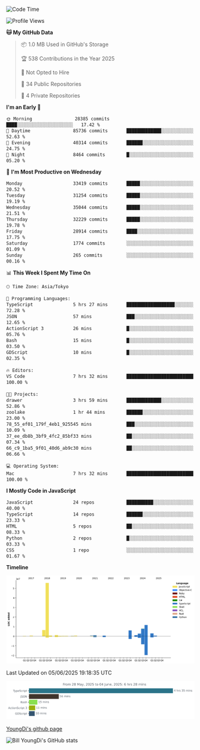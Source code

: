 <!--START_SECTION:waka-->
![Code Time](http://img.shields.io/badge/Code%20Time-1%2C316%20hrs%2055%20mins-blue)

![Profile Views](http://img.shields.io/badge/Profile%20Views-0-blue)

**🐱 My GitHub Data** 

> 📦 1.0 MB Used in GitHub's Storage 
 > 
> 🏆 538 Contributions in the Year 2025
 > 
> 🚫 Not Opted to Hire
 > 
> 📜 34 Public Repositories 
 > 
> 🔑 4 Private Repositories 
 > 
**I'm an Early 🐤** 

```text
🌞 Morning                28385 commits       ████░░░░░░░░░░░░░░░░░░░░░   17.42 % 
🌆 Daytime                85736 commits       █████████████░░░░░░░░░░░░   52.63 % 
🌃 Evening                40314 commits       ██████░░░░░░░░░░░░░░░░░░░   24.75 % 
🌙 Night                  8464 commits        █░░░░░░░░░░░░░░░░░░░░░░░░   05.20 % 
```
📅 **I'm Most Productive on Wednesday** 

```text
Monday                   33419 commits       █████░░░░░░░░░░░░░░░░░░░░   20.52 % 
Tuesday                  31254 commits       █████░░░░░░░░░░░░░░░░░░░░   19.19 % 
Wednesday                35044 commits       █████░░░░░░░░░░░░░░░░░░░░   21.51 % 
Thursday                 32229 commits       █████░░░░░░░░░░░░░░░░░░░░   19.78 % 
Friday                   28914 commits       ████░░░░░░░░░░░░░░░░░░░░░   17.75 % 
Saturday                 1774 commits        ░░░░░░░░░░░░░░░░░░░░░░░░░   01.09 % 
Sunday                   265 commits         ░░░░░░░░░░░░░░░░░░░░░░░░░   00.16 % 
```


📊 **This Week I Spent My Time On** 

```text
🕑︎ Time Zone: Asia/Tokyo

💬 Programming Languages: 
TypeScript               5 hrs 27 mins       ██████████████████░░░░░░░   72.28 % 
JSON                     57 mins             ███░░░░░░░░░░░░░░░░░░░░░░   12.65 % 
ActionScript 3           26 mins             █░░░░░░░░░░░░░░░░░░░░░░░░   05.76 % 
Bash                     15 mins             █░░░░░░░░░░░░░░░░░░░░░░░░   03.50 % 
GDScript                 10 mins             █░░░░░░░░░░░░░░░░░░░░░░░░   02.35 % 

🔥 Editors: 
VS Code                  7 hrs 32 mins       █████████████████████████   100.00 % 

🐱‍💻 Projects: 
drawer                   3 hrs 59 mins       █████████████░░░░░░░░░░░░   52.86 % 
zoolake                  1 hr 44 mins        ██████░░░░░░░░░░░░░░░░░░░   23.00 % 
78_55_ef01_179f_4eb1_925545 mins             ███░░░░░░░░░░░░░░░░░░░░░░   10.09 % 
37_ee_db8b_3bf9_4fc2_85bf33 mins             ██░░░░░░░░░░░░░░░░░░░░░░░   07.34 % 
66_c9_1ba5_9f01_40d6_ab9c30 mins             ██░░░░░░░░░░░░░░░░░░░░░░░   06.66 % 

💻 Operating System: 
Mac                      7 hrs 32 mins       █████████████████████████   100.00 % 
```

**I Mostly Code in JavaScript** 

```text
JavaScript               24 repos            ██████████░░░░░░░░░░░░░░░   40.00 % 
TypeScript               14 repos            ██████░░░░░░░░░░░░░░░░░░░   23.33 % 
HTML                     5 repos             ██░░░░░░░░░░░░░░░░░░░░░░░   08.33 % 
Python                   2 repos             █░░░░░░░░░░░░░░░░░░░░░░░░   03.33 % 
CSS                      1 repo              ░░░░░░░░░░░░░░░░░░░░░░░░░   01.67 % 
```



**Timeline**

![Lines of Code chart](https://raw.githubusercontent.com/Youngdi/Youngdi/master/assets/bar_graph.png)


 Last Updated on 05/06/2025 19:18:35 UTC
<!--END_SECTION:waka-->

![wakatime](./images/stat.svg)

[YoungDi's github page](https://youngdi.github.io)

![Bill YoungDi's GitHub stats](https://github-readme-stats.vercel.app/api?username=youngdi&count_private=true&show_icons=true)
